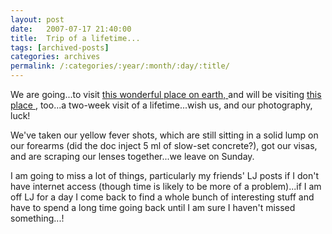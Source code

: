 ```yaml
---
layout: post
date:	2007-07-17 21:40:00
title:  Trip of a lifetime...
tags: [archived-posts]
categories: archives
permalink: /:categories/:year/:month/:day/:title/
---
```

We are going...to visit <a href="http://www.serengeti.org/"> this wonderful place on earth, </a>  and will be visiting <a href="http://en.wikipedia.org/wiki/Mount_Kilimanjaro"> this place </a>, too...a two-week visit of a lifetime...wish us, and our photography, luck!

We've taken our yellow fever shots, which are still sitting in a solid lump on our forearms (did the doc inject 5 ml of slow-set concrete?), got our visas, and are scraping our lenses together...we leave on Sunday.

I am going to miss a lot of things, particularly my friends' LJ posts if I don't have internet access (though time is likely to be more of a problem)...if I am off LJ for a day I come back to find a whole bunch of interesting stuff and have to spend a long time going back until I am sure I haven't missed something...!
